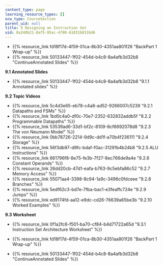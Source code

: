 ```yaml
---
content_type: page
learning_resource_types: []
ocw_type: CourseSection
parent_uid: null
title: 9 Designing an Instruction Set
uid: 8a240b21-8a75-95ac-4780-61831b8316d6
---
```


*   {{% resource_link fd18f17d-4f59-01ca-8b30-4351aa801f26 "BackPart 1 Wrap-up" %}}
*   {{% resource_link 50133447-1f02-454d-b4c8-8a4afb3d32b8 "ContinueAnnotated Slides" %}}

**9.1 Annotated Slides**

*   {{% resource_link 50133447-1f02-454d-b4c8-8a4afb3d32b8 "9.1.1 Annotated slides" %}}

**9.2 Topic Videos**

*   {{% resource_link 5c4d3e65-eb78-c4a8-ad52-9266007c5239 "9.2.1 Datapaths and FSMs" %}}
*   {{% resource_link 1bd0c4a0-df0c-70e7-2352-632832addb5f "9.2.2 Programmable Datapaths" %}}
*   {{% resource_link 53539ad6-33d1-bf2c-8109-8cf6692078d8 "9.2.3 The von Neumann Model" %}}
*   {{% resource_link 0bb78726-2214-9d9c-dd1f-a70b4f236111 "9.2.4 Storage" %}}
*   {{% resource_link 56f3db97-d9fc-bdaf-f0ac-31291b4b24b8 "9.2.5 ALU Instructions" %}}
*   {{% resource_link 661796f8-8e75-fe3b-7f27-8ec766de9a4e "9.2.6 Constant Operands" %}}
*   {{% resource_link 26dd20cb-47d1-eafa-b763-9c5ebfa86c52 "9.2.7 Memory Access" %}}
*   {{% resource_link 55071aa4-3398-8c94-1a9c-3496c0fdceee "9.2.8 Branches" %}}
*   {{% resource_link 5edf62c3-bd7e-7fba-bac1-e3feaffc724e "9.2.9 Jumps" %}}
*   {{% resource_link ed9174fd-aa12-e9dc-cd26-76639a65be3b "9.2.10 Worked Examples" %}}

**9.3 Worksheet**

*   {{% resource_link 0f1a2fc6-f501-ba70-cf84-b4d71722a65d "9.3.1 Instruction Set Architecture Worksheet" %}}

*   {{% resource_link fd18f17d-4f59-01ca-8b30-4351aa801f26 "BackPart 1 Wrap-up" %}}
*   {{% resource_link 50133447-1f02-454d-b4c8-8a4afb3d32b8 "ContinueAnnotated Slides" %}}